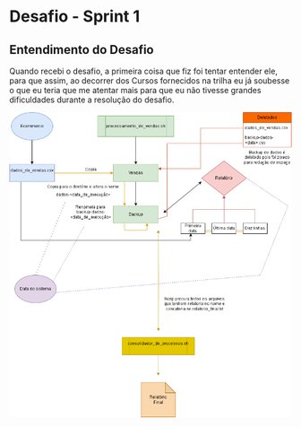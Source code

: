 # Desafio - Sprint 1

## Entendimento do Desafio

Quando recebi o desafio, a primeira coisa que fiz foi tentar entender ele, para que assim, ao decorrer dos Cursos fornecidos na trilha eu já soubesse o que eu teria que me atentar mais para que eu não tivesse grandes dificuldades durante a resolução do desafio.

![DiagramaEstruturaDesafio](/Assets/ProcessamentoDeVendas.drawio.png)



